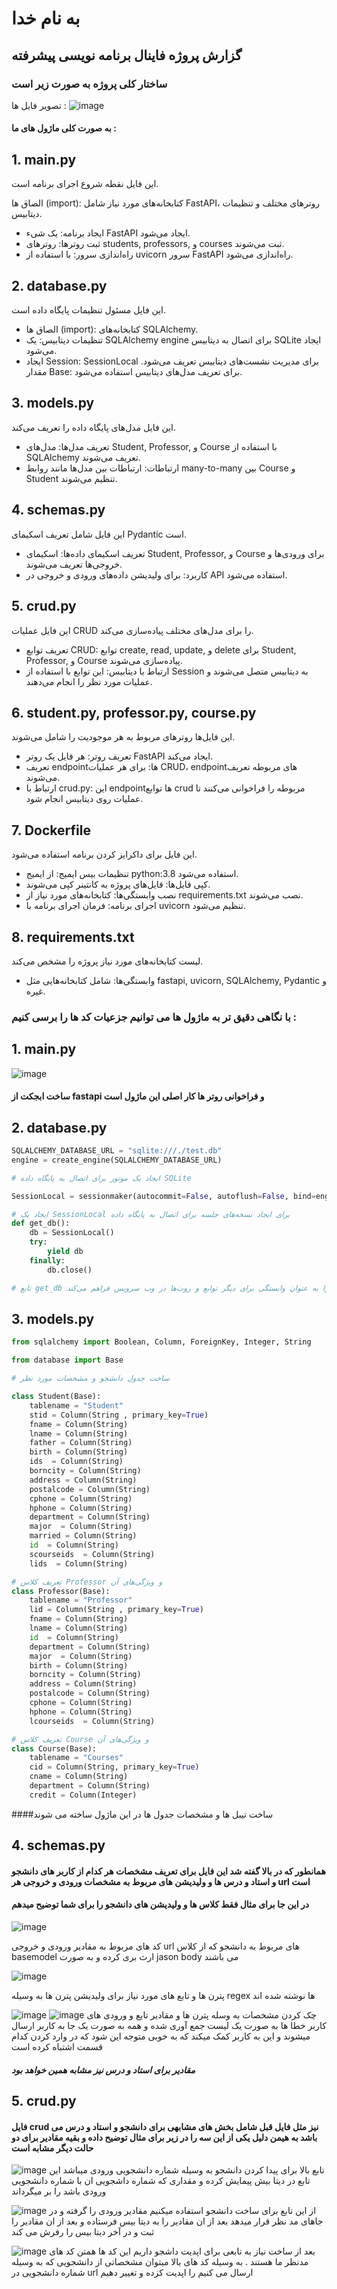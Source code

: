 # به نام خدا
## گزارش پروژه فاینال برنامه نویسی پیشرفته



### ساختار کلی پروژه به صورت زیر است 
 تصویر فایل ها : ![image](https://github.com/Mahditrd/final/assets/158854456/39fc7f26-0171-4831-95d0-442a6a8da90b)


#### به صورت کلی ماژول های ما :

## 1. main.py
این فایل نقطه شروع اجرای برنامه است.

الصاق ها (import): کتابخانه‌های مورد نیاز شامل FastAPI، روترهای مختلف و تنظیمات دیتابیس.
- ایجاد برنامه: یک شیء FastAPI ایجاد می‌شود.
- ثبت روترها: روترهای students, professors, و courses ثبت می‌شوند.
- راه‌اندازی سرور: با استفاده از uvicorn سرور FastAPI راه‌اندازی می‌شود.

## 2. database.py
این فایل مسئول تنظیمات پایگاه داده است.
- الصاق ها (import): کتابخانه‌های SQLAlchemy.
- تنظیمات دیتابیس: یک SQLAlchemy engine برای اتصال به دیتابیس SQLite ایجاد می‌شود.
- ایجاد Session: SessionLocal برای مدیریت نشست‌های دیتابیس تعریف می‌شود.
مقدار Base: برای تعریف مدل‌های دیتابیس استفاده می‌شود.

## 3. models.py
این فایل مدل‌های پایگاه داده را تعریف می‌کند.
- تعریف مدل‌ها: مدل‌های Student, Professor, و Course با استفاده از SQLAlchemy تعریف می‌شوند.
- ارتباطات: ارتباطات بین مدل‌ها مانند روابط many-to-many بین Course و Student تنظیم می‌شوند.

## 4. schemas.py
این فایل شامل تعریف اسکیمای Pydantic است.
- تعریف اسکیمای داده‌ها: اسکیمای Student, Professor, و Course برای ورودی‌ها و خروجی‌ها تعریف می‌شوند.
- کاربرد: برای ولیدیشن داده‌های ورودی و خروجی در API استفاده می‌شود.

## 5. crud.py
این فایل عملیات CRUD را برای مدل‌های مختلف پیاده‌سازی می‌کند.
- تعریف توابع CRUD: توابع create, read, update, و delete برای Student, Professor, و Course پیاده‌سازی می‌شوند.
- ارتباط با دیتابیس: این توابع با استفاده از Session به دیتابیس متصل می‌شوند و عملیات مورد نظر را انجام می‌دهند.

## 6. student.py, professor.py, course.py
این فایل‌ها روترهای مربوط به هر موجودیت را شامل می‌شوند.
- تعریف روتر: هر فایل یک روتر FastAPI ایجاد می‌کند.
- تعریف endpointها: برای هر عملیات CRUD، endpointهای مربوطه تعریف می‌شوند.
- ارتباط با crud.py: این endpointها توابع crud مربوطه را فراخوانی می‌کنند تا عملیات روی دیتابیس انجام شود.

## 7. Dockerfile
این فایل برای داکرایز کردن برنامه استفاده می‌شود.
- تنظیمات بیس ایمیج: از ایمیج python:3.8 استفاده می‌شود.
- کپی فایل‌ها: فایل‌های پروژه به کانتینر کپی می‌شوند.
- نصب وابستگی‌ها: کتابخانه‌های مورد نیاز از requirements.txt نصب می‌شوند.
- اجرای برنامه: فرمان اجرای برنامه با uvicorn تنظیم می‌شود.

## 8. requirements.txt
لیست کتابخانه‌های مورد نیاز پروژه را مشخص می‌کند.
- وابستگی‌ها: شامل کتابخانه‌هایی مثل fastapi, uvicorn, SQLAlchemy, Pydantic و غیره.



### با نگاهی دقیق تر به ماژول ها می توانیم جزعیات کد ها را برسی کنیم :

## 1. main.py

![image](https://github.com/Mahditrd/final/assets/158854456/febe12c0-3243-4292-836a-545a4c70bfc8)

#### ساخت ابجکت از fastapi و فراخوانی روتر ها کار اصلی این ماژول است 


## 2. database.py

```python
SQLALCHEMY_DATABASE_URL = "sqlite:///./test.db"
engine = create_engine(SQLALCHEMY_DATABASE_URL)

# ایجاد یک موتور برای اتصال به پایگاه داده SQLite

SessionLocal = sessionmaker(autocommit=False, autoflush=False, bind=engine)

# ایجاد یک SessionLocal برای ایجاد نسخه‌های جلسه برای اتصال به پایگاه داده
def get_db():
    db = SessionLocal()
    try:
        yield db
    finally:
        db.close()

# تابع get_db که یک جلسه از پایگاه داده ایجاد می‌کند و آن را به عنوان وابستگی برای دیگر توابع و روت‌ها در وب سرویس فراهم می‌کند
```



## 3.  models.py

```python
from sqlalchemy import Boolean, Column, ForeignKey, Integer, String

from database import Base

# ساخت جدول دانشجو و مشخصات مورد نظر

class Student(Base):
    tablename = "Student"
    stid = Column(String , primary_key=True)
    fname = Column(String)
    lname = Column(String)
    father = Column(String)
    birth = Column(String)
    ids  = Column(String)
    borncity = Column(String)
    address = Column(String)
    postalcode = Column(String)
    cphone = Column(String)
    hphone = Column(String)
    department = Column(String)
    major  = Column(String)
    married = Column(String)
    id  = Column(String)
    scourseids  = Column(String)
    lids  = Column(String)

# تعریف کلاس Professor و ویژگی‌های آن
class Professor(Base):
    tablename = "Professor"
    lid = Column(String , primary_key=True)
    fname = Column(String)
    lname = Column(String)
    id  = Column(String)
    department = Column(String)
    major  = Column(String)
    birth = Column(String)
    borncity = Column(String)
    address = Column(String)
    postalcode = Column(String)
    cphone = Column(String)
    hphone = Column(String)
    lcourseids  = Column(String)

# تعریف کلاس Course و ویژگی‌های آن
class Course(Base):
    tablename = "Courses"
    cid = Column(String, primary_key=True)
    cname = Column(String)
    department = Column(String)
    credit = Column(Integer)
```
####ساخت تیبل ها و مشخصات جدول ها در این ماژول ساخته می شوند



## 4. schemas.py


#### همانطور که در بالا گفته شد این فایل برای تعریف مشخصات هر کدام از کاربر های دانشجو و استاد و درس ها و ولیدیشن های مربوط به مشخصات ورودی و خروجی هر url است 
#### در این جا برای مثال فقط کلاس ها و ولیدیشن های دانشجو را برای شما توضیح میدهم 


![image](https://github.com/Mahditrd/final/assets/158854456/8a5acc3e-b2cf-4ffa-a119-31b10e1d7fba)

کد های مربوط به مقادیر ورودی و خروجی url  های مربوط به دانشجو که از کلاس basemodel ارث بری کرده و به صورت jason body می باشند 


![image](https://github.com/Mahditrd/final/assets/158854456/79c43e48-cec7-4274-af94-88125d7ff584)

پترن ها و تابع های مورد نیاز برای ولیدیشن 
پترن ها به وسیله regex ها نوشته شده اند

![image](https://github.com/Mahditrd/final/assets/158854456/e86a060d-fd6f-49ab-b599-1a431b081c7a)
![image](https://github.com/Mahditrd/final/assets/158854456/5328e2c1-4a89-4dfc-8a13-bdd5a8eb8787)
چک کردن مشخصات به وسله پترن ها و مقادیر تایع و ورودی های کاربر 
خطا ها به صورت یک لیست جمع آوری شده و همه به صورت یک جا به کاربر ارسال میشوند و این به کاربر کمک میکند که به خوبی متوجه این شود که در وارد کردن کدام قسمت اشتباه کرده است 
##### مقادیر برای استاد و درس نیز مشابه همین خواهد بود 


## 5. crud.py

#### فایل crud نیز مثل فایل قبل شامل بخش های مشابهی برای دانشجو و استاد و درس می باشد به هیمن دلیل یکی از این سه را در زیر برای مثال توضیح داده و بقیه مقادیر برای دو حالت دیگر مشابه است 

![image](https://github.com/Mahditrd/final/assets/158854456/dc0475d1-9b64-47e5-8a47-186cc6e5b67e)
تابع بالا برای پیدا کردن دانشجو به وسیله شماره دانشجویی ورودی میباشد 
این تابع در دیتا بیش پیمایش کرده و مقداری که شماره داشجویی ان با شماره دانشجویی ورودی باشد را بر میگرداند 

![image](https://github.com/Mahditrd/final/assets/158854456/483394f2-bdc3-4cc2-863e-f7921833d1c3)
از این تابع برای ساخت دانشجو استفاده میکنیم 
مقادیر ورودی را گرفته و در جاهای مد نظر قرار میدهد بعد از ان مقادیر را به دیتا بیس فرستاده و بعد از ان مقادیر را ثبت و در آخر دیتا بیس را رفرش می کند 

![image](https://github.com/Mahditrd/final/assets/158854456/2424c6a7-3575-402b-b53f-a63ad5fcf80c)
بعد از ساخت نیاز به تابعی برای اپدیت داشجو داریم این کد ها همتن کد های مدنظر ما هستند . به وسیله کد های بالا میتوان مشخصاتی از دانشجویی که به وسیله شماره دانشجویی در url ارسال می کنیم را اپدیت کزده و تغییر دهیم 

